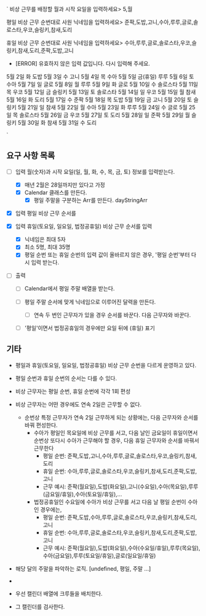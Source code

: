 `
비상 근무를 배정할 월과 시작 요일을 입력하세요> 5,월

평일 비상 근무 순번대로 사원 닉네임을 입력하세요> 준팍,도밥,고니,수아,루루,글로,솔로스타,우코,슬링키,참새,도리

휴일 비상 근무 순번대로 사원 닉네임을 입력하세요> 수아,루루,글로,솔로스타,우코,슬링키,참새,도리,준팍,도밥,고니

- [ERROR] 유효하지 않은 입력 값입니다. 다시 입력해 주세요.

5월 2일 화 도밥
5월 3일 수 고니
5월 4일 목 수아
5월 5일 금(휴일) 루루
5월 6일 토 수아
5월 7일 일 글로
5월 8일 월 루루
5월 9일 화 글로
5월 10일 수 솔로스타
5월 11일 목 우코
5월 12일 금 슬링키
5월 13일 토 솔로스타
5월 14일 일 우코
5월 15일 월 참새
5월 16일 화 도리
5월 17일 수 준팍
5월 18일 목 도밥
5월 19일 금 고니
5월 20일 토 슬링키
5월 21일 일 참새
5월 22일 월 수아
5월 23일 화 루루
5월 24일 수 글로
5월 25일 목 솔로스타
5월 26일 금 우코
5월 27일 토 도리
5월 28일 일 준팍
5월 29일 월 슬링키
5월 30일 화 참새
5월 31일 수 도리

`

## 요구 사항 목록

- [ ] 입력 월(숫자)과 시작 요일(일, 월, 화, 수, 목, 금, 토) 정보를 입력받는다.

  - [x] 매년 2월은 28일까지만 있다고 가정
  - [x] Calendar 클래스를 만든다.
    - [x] 평일 주말을 구분하는 Arr를 만든다. dayStringArr

- [x] 입력 평일 비상 근무 순서를

- [x] 입력 휴일(토요일, 일요일, 법정공휴일) 비상 근무 순서를 입력

  - [x] 닉네임은 최대 5자
  - [x] 최소 5명, 최대 35명
  - [x] 평일 순번 또는 휴일 순번의 입력 값이 올바르지 않은 경우, '평일 순번'부터 다시 입력 받는다.

- [ ] 출력

  - [ ] Calendar에서 평일 주말 배열을 받는다.
  - [ ] 평일 주말 순서에 맞게 닉네임으로 이루어진 달력을 만든다.

    - [ ] 연속 두 번인 근무자가 있을 경우 순서를 바꾼다. 다음 근무자와 바꾼다.

  - [ ] '평일'이면서 법정공휴일의 경우에만 요일 뒤에 (휴일) 표기

## 기타

- 평일과 휴일(토요일, 일요일, 법정공휴일) 비상 근무 순번을 다르게 운영하고 있다.
- 평일 순번과 휴일 순번의 순서는 다를 수 있다.
- 비상 근무자는 평일 순번, 휴일 순번에 각각 1회 편성
- 비상 근무자는 어떤 경우에도 연속 2일은 근무할 수 없다.

  - 순번상 특정 근무자가 연속 2일 근무하게 되는 상황에는, 다음 근무자와 순서를 바꿔 편성한다.
    - 수아가 평일인 목요일에 비상 근무를 서고, 다음 날인 금요일이 휴일이면서 순번상 또다시 수아가 근무해야 할 경우, 다음 휴일 근무자와 순서를 바꿔서 근무한다
      - 평일 순번: 준팍,도밥,고니,수아,루루,글로,솔로스타,우코,슬링키,참새,도리
      - 휴일 순번: 수아,루루,글로,솔로스타,우코,슬링키,참새,도리,준팍,도밥,고니
      - 근무 예시: 준팍(월요일),도밥(화요일),고니(수요일),수아(목요일),루루(금요일/휴일),수아(토요일/휴일),...
    - 법정공휴일인 수요일에 수아가 비상 근무를 서고 다음 날 평일 순번이 수아인 경우에는,
      - 평일 순번: 준팍,도밥,수아,루루,글로,솔로스타,우코,슬링키,참새,도리,고니
      - 휴일 순번: 수아,루루,글로,솔로스타,우코,슬링키,참새,도리,준팍,도밥,고니
      - 근무 예시: 준팍(월요일),도밥(화요일),수아(수요일/휴일),루루(목요일),수아(금요일),루루(토요일/휴일),글로(일요일/휴일)

- 해당 달의 주말을 파악하는 로직. [undefined, 평일, 주말 ...]
-
- 우선 캘린더 배열에 크루들을 배치한다.
- 그 캘린더를 검사한다.
